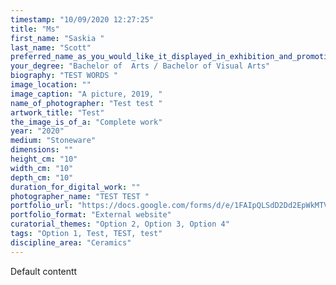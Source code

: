 ```yaml
---
timestamp: "10/09/2020 12:27:25"
title: "Ms"
first_name: "Saskia "
last_name: "Scott"
preferred_name_as_you_would_like_it_displayed_in_exhibition_and_promotional_texts: ""
your_degree: "Bachelor of  Arts / Bachelor of Visual Arts"
biography: "TEST WORDS "
image_location: ""
image_caption: "A picture, 2019, "
name_of_photographer: "Test test "
artwork_title: "Test"
the_image_is_of_a: "Complete work"
year: "2020"
medium: "Stoneware"
dimensions: ""
height_cm: "10"
width_cm: "10"
depth_cm: "10"
duration_for_digital_work: ""
photographer_name: "TEST TEST "
portfolio_url: "https://docs.google.com/forms/d/e/1FAIpQLSdD2Dd2EpWkMTVL6HBeVZ0dAYiDJKHidPS8DLNBb6z6Qgbv7A/formResponse"
portfolio_format: "External website"
curatorial_themes: "Option 2, Option 3, Option 4"
tags: "Option 1, Test, TEST, test"
discipline_area: "Ceramics"
---
```


Default contentt
